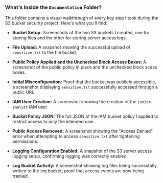 ### What's Inside the `Documentation` Folder?

This folder contains a visual walkthrough of every key step I took during the S3 bucket security project. Here's what you'll find:

* **Bucket Setup:**
  Screenshots of the two S3 buckets I created, one for storing files and the other for storing server access logs.

* **File Upload:**
  A snapshot showing the successful upload of `sensitive.txt` to the file bucket.

* **Public Policy Applied and the Unchecked Block Access Boxes:**
  A screenshot of the public policy in place and the unchecked block acess boxes.

* **Initial Misconfiguration:**
  Proof that the bucket was publicly accessible, a screenshot displaying `sensitive.txt` successfully accessed through a public URL.

* **IAM User Creation:**
  A screenshot showing the creation of the `junior-analyst` IAM user.

* **Bucket Policy JSON:**
  The full JSON of the IAM bucket policy I applied to restrict access to only the intended user.

* **Public Access Removed:**
  A screenshot showing the "Access Denied" error when attempting to access `sensitive.txt` after tightening permissions.

* **Logging Configuration Enabled:**
  A snapshot of the S3 server access logging setup, confirming logging was correctly enabled.

* **Log Bucket Activity:**
  A screenshot showing log files being successfully written to the log bucket, proof that access events are now being tracked.
